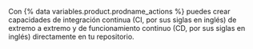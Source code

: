 Con {% data variables.product.prodname_actions %} puedes crear capacidades de integración continua (CI, por sus siglas en inglés) de extremo a extremo y de funcionamiento continuo (CD, por sus siglas en inglés) directamente en tu repositorio.

